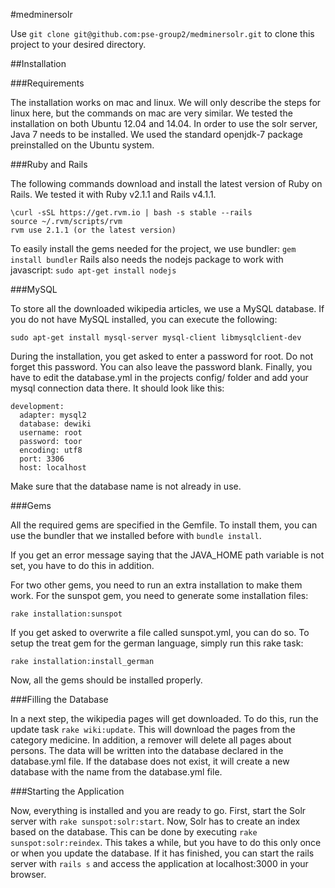#medminersolr

Use ```git clone git@github.com:pse-group2/medminersolr.git``` to clone this project to your desired directory.

##Installation

###Requirements

The installation works on mac and linux. We will only describe the steps for linux here, but the commands on mac are very similar. We tested the installation on both Ubuntu 12.04 and 14.04.
In order to use the solr server, Java 7 needs to be installed. We used the standard openjdk-7 package preinstalled on the Ubuntu system.

###Ruby and Rails

The following commands download and install the latest version of Ruby on Rails. We tested it with Ruby v2.1.1 and Rails v4.1.1.
```
\curl -sSL https://get.rvm.io | bash -s stable --rails
source ~/.rvm/scripts/rvm
rvm use 2.1.1 (or the latest version)
```
To easily install the gems needed for the project, we use bundler:
```gem install bundler```
Rails also needs the nodejs package to work with javascript:
```sudo apt-get install nodejs```

###MySQL

To store all the downloaded wikipedia articles, we use a MySQL database. If you do not have MySQL installed, you can execute the following:
```
sudo apt-get install mysql-server mysql-client libmysqlclient-dev
```
During the installation, you get asked to enter a password for root. Do not forget this password. You can also leave the password blank. Finally, you have to edit the database.yml in the projects config/ folder and add your mysql connection data there. It should look like this:
```
development:
  adapter: mysql2
  database: dewiki
  username: root
  password: toor
  encoding: utf8
  port: 3306
  host: localhost
```

Make sure that the database name is not already in use.

###Gems

All the required gems are specified in the Gemfile. To install them, you can use the bundler that we installed before with ```bundle install```.

If you get an error message saying that the JAVA_HOME path variable is not set, you have to do this in addition.

For two other gems, you need to run an extra installation to make them work. For the sunspot gem, you need to generate some installation files:
```
rake installation:sunspot
```
If you get asked to overwrite a file called sunspot.yml, you can do so.
To setup the treat gem for the german language, simply run this rake task:
```
rake installation:install_german
```
Now, all the gems should be installed properly.

###Filling the Database

In a next step, the wikipedia pages will get downloaded. To do this, run the update task ```rake wiki:update```. This will download the pages from the category medicine. In addition, a remover will delete all pages about persons. The data will be written into the database declared in the database.yml file. If the database does not exist, it will create a new database with the name from the database.yml file.

###Starting the Application

Now, everything is installed and you are ready to go. First, start the Solr server with ```rake sunspot:solr:start```. Now, Solr has to create an index based on the database. This can be done by executing ```rake sunspot:solr:reindex```. This takes a while, but you have to do this only once or when you update the database. If it has finished, you can start the rails server with ```rails s``` and access the application at localhost:3000 in your browser.

